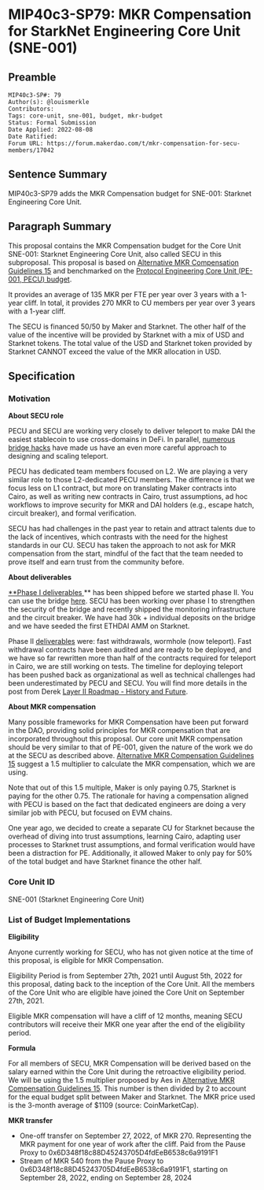 # MIP40c3-SP79: MKR Compensation for StarkNet Engineering Core Unit (SNE-001)

## Preamble

```
MIP40c3-SP#: 79
Author(s): @louismerkle
Contributors:
Tags: core-unit, sne-001, budget, mkr-budget
Status: Formal Submission
Date Applied: 2022-08-08
Date Ratified:
Forum URL: https://forum.makerdao.com/t/mkr-compensation-for-secu-members/17042
```

## Sentence Summary

MIP40c3-SP79 adds the MKR Compensation budget for SNE-001: Starknet Engineering Core Unit.

## Paragraph Summary

This proposal contains the MKR Compensation budget for the Core Unit SNE-001: Starknet Engineering Core Unit, also called SECU in this subproposal. This proposal is based on [Alternative MKR Compensation Guidelines 15](https://forum.makerdao.com/t/mip56-alternative-mkr-compensation-guidelines/9230) and benchmarked on the [Protocol Engineering Core Unit (PE-001, PECU) budget](https://forum.makerdao.com/t/mip40c3-sp68-modify-protocol-engineering-core-unit-budget-pe-001/13797).

It provides an average of 135 MKR per FTE per year over 3 years with a 1-year cliff. In total, it provides 270 MKR to CU members per year over 3 years with a 1-year cliff.

The SECU is financed 50/50 by Maker and Starknet. The other half of the value of the incentive will be provided by Starknet with a mix of USD and Starknet tokens. The total value of the USD and Starknet token provided by Starknet CANNOT exceed the value of the MKR allocation in USD.

## Specification

### Motivation

**About SECU role**

PECU and SECU are working very closely to deliver teleport to make DAI the easiest stablecoin to use cross-domains in DeFi. In parallel, [numerous bridge hacks](https://forum.makerdao.com/t/bridge-hacks-review-and-learnings-for-maker-teleport/17549) have made us have an even more careful approach to designing and scaling teleport. 

PECU has dedicated team members focused on L2. We are playing a very similar role to those L2-dedicated PECU members. The difference is that we focus less on L1 contract, but more on translating Maker contracts into Cairo, as well as writing new contracts in Cairo, trust assumptions, ad hoc workflows to improve security for MKR and DAI holders (e.g., escape hatch, circuit breaker), and formal verification.


SECU has had challenges in the past year to retain and attract talents due to the lack of incentives, which contrasts with the need for the highest standards in our CU. SECU has taken the approach to not ask for MKR compensation from the start, mindful of the fact that the team needed to prove itself and earn trust from the community before.

**About deliverables**

[**Phase I deliverables ](https://github.com/makerdao/mips/blob/master/MIP39/MIP39c2-Subproposals/MIP39c2-SP19.md#proposed-roadmap)** has been shipped before we started phase II. You can use the bridge [here](https://starkgate.starknet.io/).  SECU has been working over phase I to strengthen the security of the bridge and recently shipped the monitoring infrastructure and the circuit breaker. We have had 30k + individual deposits on the bridge and we have seeded the first ETHDAI AMM on Starknet. 

Phase II [deliverables](https://forum.makerdao.com/t/starknet-wormhole-implementation-details/12042) were: fast withdrawals, wormhole (now teleport). Fast withdrawal contracts have been audited and are ready to be deployed, and we have so far rewritten more than half of the contracts required for teleport in Cairo, we are still working on tests. The timeline for deploying teleport has been pushed back as organizational as well as technical challenges had been underestimated by PECU and SECU. You will find more details in the post from Derek [Layer II Roadmap - History and Future](https://forum.makerdao.com/t/layer-2-roadmap-history-and-future/17310/7). 

**About MKR compensation**

Many possible frameworks for MKR Compensation have been put forward in the DAO, providing solid principles for MKR compensation that are incorporated throughout this proposal. Our core unit MKR compensation should be very similar to that of PE-001, given the nature of the work we do at the SECU as described above. [Alternative MKR Compensation Guidelines 15](https://forum.makerdao.com/t/mip56-alternative-mkr-compensation-guidelines/9230) suggest a 1.5 multiplier to calculate the MKR compensation, which we are using.

Note that out of this 1.5 multiple, Maker is only paying 0.75, Starknet is paying for the other 0.75. The rationale for having a compensation aligned with PECU is based on the fact that dedicated engineers are doing a very similar job with PECU, but focused on EVM chains.

One year ago, we decided to create a separate CU for Starknet because the overhead of diving into trust assumptions, learning Cairo, adapting user processes to Starknet trust assumptions, and formal verification would have been a distraction for PE. Additionally, it allowed Maker to only pay for 50% of the total budget and have Starknet finance the other half.


### Core Unit ID

SNE-001 (Starknet Engineering Core Unit)

### List of Budget Implementations

**Eligibility**

Anyone currently working for SECU, who has not given notice at the time of this proposal, is eligible for MKR Compensation.

Eligibility Period is from September 27th, 2021 until August 5th, 2022 for this proposal, dating back to the inception of the Core Unit. All the members of the Core Unit who are eligible have joined the Core Unit on September 27th, 2021.

Eligible MKR compensation will have a cliff of 12 months, meaning SECU contributors will receive their MKR one year after the end of the eligibility period.

**Formula**

For all members of SECU, MKR Compensation will be derived based on the salary earned within the Core Unit during the retroactive eligibility period. We will be using the 1.5 multiplier proposed by Aes in [Alternative MKR Compensation Guidelines 15](https://forum.makerdao.com/t/mip56-alternative-mkr-compensation-guidelines/9230). This number is then divided by 2 to account for the equal budget split between Maker and Starknet. The MKR price used is the 3-month average of $1109 (source: CoinMarketCap).

**MKR transfer**

* One-off transfer on September 27, 2022, of MKR 270. Representing the MKR payment for one year of work after the cliff. Paid from the Pause Proxy to 0x6D348f18c88D45243705D4fdEeB6538c6a9191F1
* Stream of MKR 540 from the Pause Proxy to 0x6D348f18c88D45243705D4fdEeB6538c6a9191F1, starting on September 28, 2022, ending on September 28, 2024
